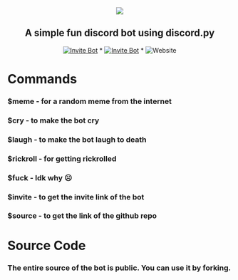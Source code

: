 <center> <img src = "https://capsule-render.vercel.app/api?type=waving&color=gradient&height=210&section=header&text=Meme Flip&fontSize=65&fontAlignY=35&animation=twinkling&fontColor=gradient&desc=Discord Meme Bot&descSize=200)"></img> </center>
<h2 align = "center">A simple fun discord bot using discord.py</h2>

  <p align="center">
  <a href="https://discord.com/oauth2/authorize?client_id=892662068191322205&scope=bot&permissions=2147867712">
    <img src="https://img.shields.io/badge/INVITE-BOT-blue" alt="Invite Bot""></a> * <a href = "https://dsc.gg/diceflip-games"> <img src="https://img.shields.io/badge/SUPPORT-SERVER-blueviolet" alt="Invite Bot""></a> * <img alt="Website" src="https://img.shields.io/website?down_color=red&down_message=DOWN&label=BOT%20STATUS&up_color=green&up_message=ONLINE&url=https%3A%2F%2Fmemeflip.diceflip.repl.co%2F">

#  Commands
  
<h3>$meme - for a random meme from the internet</h3>
<h3>$cry - to make the bot cry</h3>
<h3>$laugh - to make the bot laugh to death</h3>
<h3>$rickroll - for getting rickrolled</h3>
<h3>$fuck - Idk why ☹</h3>
<h3>$invite - to get the invite link of the bot</h3>
<h3>$source - to get the link of the github repo</h3>

#  Source Code

<h3>The entire source of the bot is public. You can use it by forking.</h3>
  

